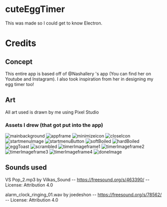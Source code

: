# cuteEggTimer

This was made so I could get to know Electron.

# Credits

## Concept

This entire app is based off of @Nashallery 's app (You can find her on Youtube and Instagram). I also took inspiration from her in designing my egg timer too!

## Art

All art used is drawn by me using Pixel Studio

### Assets I drew (that got put into the app)

![mainbackground](https://github.com/bizbunny/cuteEggTimer/blob/main/assets/egg%20timer%20bg.png)
![appframe](https://github.com/bizbunny/cuteEggTimer/blob/main/assets/egg%20timer%20frame.png)
![minimizeicon](https://github.com/bizbunny/cuteEggTimer/blob/main/assets/frame%20icons/min%20button.png)
![closeIcon](https://github.com/bizbunny/cuteEggTimer/blob/main/assets/frame%20icons/x%20button.png)
![startmenuImage](https://github.com/bizbunny/cuteEggTimer/blob/main/assets/start%20menu/egg%20timer%20start%20menu.png)
![startmenuButton](https://github.com/bizbunny/cuteEggTimer/blob/main/assets/start%20menu/egg%20timer%20start%20button.png)
![softBoiled](https://github.com/bizbunny/cuteEggTimer/blob/main/assets/choice%20menu/softBoiled.png)
![hardBoiled](https://github.com/bizbunny/cuteEggTimer/blob/main/assets/choice%20menu/hardBoiled.png)
![eggToast](https://github.com/bizbunny/cuteEggTimer/blob/main/assets/choice%20menu/eggToast.png)
![scrambled](https://github.com/bizbunny/cuteEggTimer/blob/main/assets/choice%20menu/scrambledEggs.png)
![timerImageframe1](https://github.com/bizbunny/cuteEggTimer/blob/main/assets/ready%20in%20timer%20menu/egg%20timer%20ready%20in%20f1.png)
![timerImageframe2](https://github.com/bizbunny/cuteEggTimer/blob/main/assets/ready%20in%20timer%20menu/egg%20timer%20ready%20in%20f2.png)
![timerImageframe3](https://github.com/bizbunny/cuteEggTimer/blob/main/assets/ready%20in%20timer%20menu/egg%20timer%20ready%20in%20f3.png)
![timerImageframe4](https://github.com/bizbunny/cuteEggTimer/blob/main/assets/ready%20in%20timer%20menu/egg%20timer%20ready%20in%20f4.png)
![doneImage](https://github.com/bizbunny/cuteEggTimer/blob/main/assets/done%20menu/egg%20timer%20done.png)

## Sounds used

VS Pop_2.mp3 by Vilkas_Sound -- https://freesound.org/s/463390/ -- License: Attribution 4.0

alarm_clock_ringing_01.wav by joedeshon -- https://freesound.org/s/78562/ -- License: Attribution 4.0
